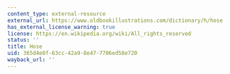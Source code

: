 ```yaml
---
content_type: external-resource
external_url: https://www.oldbookillustrations.com/dictionary/h/hose
has_external_license_warning: true
license: https://en.wikipedia.org/wiki/All_rights_reserved
status: ''
title: Hose
uid: 365d4e8f-63cc-42a9-8e47-7706ed58e720
wayback_url: ''
---
```

